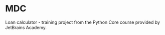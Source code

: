 # MDC
Loan calculator - training project from the Python Core course provided by JetBrains Academy.
